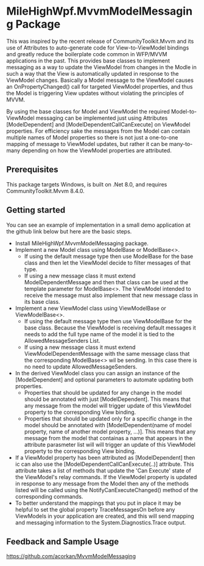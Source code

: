 # MileHighWpf.MvvmModelMessaging Package

This was inspired by the recent release of CommunityToolkit.Mvvm and its use of Attributes to auto-generate code for View-to-ViewModel bindings and greatly reduce the boilerplate code common in WFP/MVVM applications in the past. This provides base classes to implement messaging as a way to update the ViewModel from changes in the Modle in such a way that the View is automatically updated in response to the ViewModel changes. Basically a Model message to the ViewModel causes an OnPropertyChanged() call for targeted ViewModel properties, and thus the Model is triggering View updates without violating the principles of MVVM.

By using the base classes for Model and ViewModel the required Model-to-ViewModel messaging can be implemented just using Attributes [ModelDependent] and [ModelDependentCallCanExecute] on ViewModel properties. 
For efficiency sake the messages from the Model can contain multiple names of Model properties so there is not just a one-to-one mapping of message to ViewModel updates, but rather it can be many-to-many depending on how the ViewModel properties are attributed.

## Prerequisites

This package targets Windows, is built on .Net 8.0, and requires CommunityToolkit.Mvvm 8.4.0.

## Getting started

You can see an example of implementation in a small demo application at the github link below but here are the basic steps.

* Install MileHighWpf.MvvmModelMessaging package.
* Implement a new Model class using ModelBase or ModelBase<>.
    * If using the default message type then use ModelBase for the base class and then let the ViewModel decide to filter messages of that type.
    * If using a new message class it must extend ModelDependentMessage and then that class can be used at the template parameter for ModelBase<>. The ViewModel intended to receive the message must also implement that new message class in its base class.
* Implement a new ViewModel class using ViewModelBase or ViewModelBase<>.
    * If using the default message type then use ViewModelBase for the base class. Because the ViewModel is receiving default messages it needs to add the full type name of the model it is tied to the AllowedMessageSenders List.
    * If using a new message class it must extend ViewModelDependentMessage with the same message class that the corresponding ModelBase<> wil be sending. In this case there is no need to update AllowedMessageSenders.
* In the derived ViewModel class you can assign an instance of the [ModelDependent] and optional parameters to automate updating both properties.
    * Properties that should be updated for any change in the model should be annotated with just [ModelDependent]. This means that any message from the model will trigger update of this ViewModel property to the corresponding View binding.
    * Properties that should be updated only for a specific change in the model should be annotated with [ModelDependent(name of model property, name of another model property, ...)]. This means that any message from the model that containas a name that appears in the attribute parasmeter list will will trigger an update of this ViewModel property to the corresponding View binding.
* If a ViewModel property has been attributed as [ModelDependent] then ic can also use the [ModelDependentCallCanExecute(..)] attribute. This attribute takes a list of methods that update the 'Can Execute' state of the ViewModel's relay commands. If the ViewModel property is updated in response to any message from the Model then any of the methods listed will be called using the NotifyCanExecuteChanged() method of the corresponding commands.
* To better understand the mappings that you put in place it may be helpful to set the global property TraceMessagesOn before any ViewModels in your application are created, and this will send mapping and messaging information to the System.Diagnostics.Trace output.

## Feedback and Sample Usage

https://github.com/acorkan/MvvmModelMessaging
